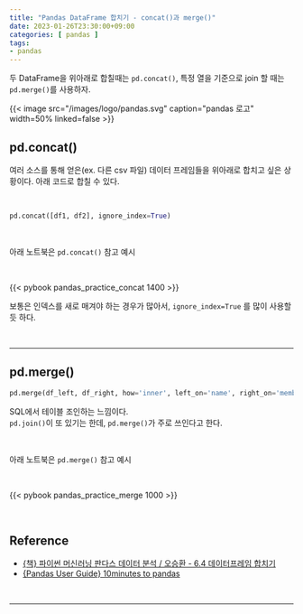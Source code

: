 ```yaml
---
title: "Pandas DataFrame 합치기 - concat()과 merge()"
date: 2023-01-26T23:30:00+09:00
categories: [ pandas ]
tags:
- pandas
---
```


두 DataFrame을 위아래로 합칠때는 `pd.concat()`, 특정 열을 기준으로 join 할 때는 `pd.merge()`를 사용하자.
<!--more-->

{{< image src="/images/logo/pandas.svg" caption="pandas 로고" width=50% linked=false >}}

## pd.concat()
여러 소스를 통해 얻은(ex. 다른 csv 파일) 데이터 프레임들을 위아래로 합치고 싶은 상황이다. 아래 코드로 합칠 수 있다.

<br/>

```python
pd.concat([df1, df2], ignore_index=True)
```

<br/>

아래 노트북은 `pd.concat()` 참고 예시

<br/>

{{< pybook pandas_practice_concat 1400 >}}

보통은 인덱스를 새로 매겨야 하는 경우가 많아서, `ignore_index=True` 를 많이 사용할 듯 하다.

<br/>

---

## pd.merge()

```python
pd.merge(df_left, df_right, how='inner', left_on='name', right_on='member')
```

SQL에서 테이블 조인하는 느낌이다.  
`pd.join()`이 또 있기는 한데, `pd.merge()`가 주로 쓰인다고 한다.

<br/>

아래 노트북은 `pd.merge()` 참고 예시

<br/>

{{< pybook pandas_practice_merge 1000 >}}

<br/>

## Reference
- [{책} 파이썬 머신러닝 판다스 데이터 분석 / 오승환 - 6.4 데이터프레임 합치기](https://product.kyobobook.co.kr/detail/S000000833232)
- [{Pandas User Guide} 10minutes to pandas](https://pandas.pydata.org/pandas-docs/stable/user_guide/10min.html#merge)

<br/>

---